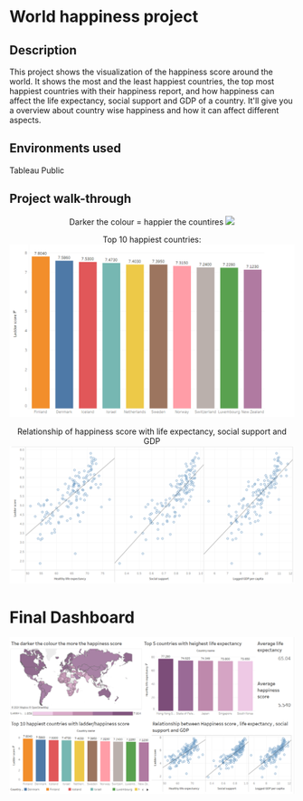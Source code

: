 # World happiness project
## Description 
This project shows the visualization of the happiness score around the world. It shows the most and the least happiest countries, the top most happiest countries with their happiness report,  and how happiness can affect the life expectancy, social support and GDP of a country. It'll give you a overview about country wise happiness and how it can affect different aspects. 

## Environments used
Tableau Public

## Project walk-through

<p align="center">
Darker the colour = happier the countires
<image src="worldhappiness(1).png"/> 
<p align="center">
Top 10 happiest countries: <br/> 
<img src="worldhappiness(2).png"/>
<p align="center">
Relationship of happiness score with life expectancy, social support and GDP   
<img src="worldhappiness(3).png"/>

<h1>Final Dashboard</h1> 
<img src ="worldhappiness(4).png"/>



